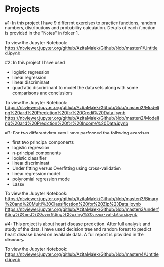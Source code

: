 # Projects
#1: In this project I have 9 different exercises to practice functions, random numbers, distributions and probability calculation. Details of each function is provided in the "Notes" in folder 1.

To view the Jupyter Notebook:
https://nbviewer.jupyter.org/github/AzitaMalek/Github/blob/master/1/Untitled.ipynb

#2: In this project I have used
- logistic regression
- linear regression
- linear discriminant
- quadratic discriminant
to model the data sets along with some comparisons and conclusions

To view the Jupyter Notebook: https://nbviewer.jupyter.org/github/AzitaMalek/Github/blob/master/2/Modeling%20and%20Prediction%20for%20Credit%20Data.ipynb
https://nbviewer.jupyter.org/github/AzitaMalek/Github/blob/master/2/Modeling%20and%20Prediction%20for%20Income%20Data.ipynb

#3: For two different data sets I have performed the following exercises
-	first two principal components
-	logistic regression
-	n-principal components
-	logistic classifier
-	linear discriminant
-	Under fitting versus Overfitting using cross-validation
-	linear regression model
-	polynomial regression model
-	Lasso

To view the Jupyter Notebook:
https://nbviewer.jupyter.org/github/AzitaMalek/Github/blob/master/3/Binary%20and%20Multi%20Classification%20for%20Zip%20Data.ipynb
https://nbviewer.jupyter.org/github/AzitaMalek/Github/blob/master/3/underfitting%20and%20overfitting%20using%20cross-validation.ipynb

#4: This project is about heart disease prediction. After full analysis and study of the data, I have used decision tree and random forest to predict heart disease based on available data. A full report is provided in the directory.

To view the Jupyter Notebook:
https://nbviewer.jupyter.org/github/AzitaMalek/Github/blob/master/4/Untitled.ipynb
